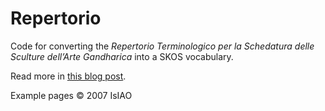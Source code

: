 # Repertorio

Code for converting the _Repertorio Terminologico per la Schedatura delle Sculture dell’Arte Gandharica_ into a SKOS vocabulary.

Read more in [this blog post](https://digartefacts.hypotheses.org/14).

Example pages © 2007 IsIAO

